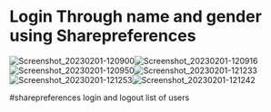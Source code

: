 # Login Through name and gender using Sharepreferences

![Screenshot_20230201-120900](https://user-images.githubusercontent.com/68375571/215971250-86d564a2-6a43-472f-815b-53b16b26015d.jpg)![Screenshot_20230201-120916](https://user-images.githubusercontent.com/68375571/215971276-84a3392a-53d7-489f-b37d-650524e17500.jpg)![Screenshot_20230201-120950](https://user-images.githubusercontent.com/68375571/215971316-8e1ab2a8-5c1a-400d-a2da-a62affebfe80.jpg)![Screenshot_20230201-121233](https://user-images.githubusercontent.com/68375571/215971403-383a5c0b-96c9-4f55-83f8-4b4672c6536f.jpg)![Screenshot_20230201-121253](https://user-images.githubusercontent.com/68375571/215971446-003b2f62-ac58-4f26-b152-b9932c3f2c84.jpg)![Screenshot_20230201-121242](https://user-images.githubusercontent.com/68375571/215971507-13f1ec40-c069-44d6-8ab3-86167e21062f.jpg)

#sharepreferences
login and logout list of users
